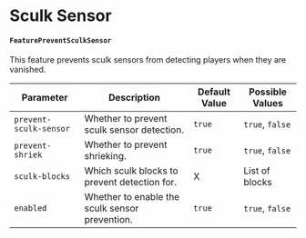 # Sculk Sensor

#### `FeaturePreventSculkSensor`

This feature prevents sculk sensors from detecting players when they are vanished.

| Parameter              | Description                                    | Default Value | Possible Values |
| ---------------------- | ---------------------------------------------- | ------------- | --------------- |
| `prevent-sculk-sensor` | Whether to prevent sculk sensor detection.     | `true`        | `true`, `false` |
| `prevent-shriek`       | Whether to prevent shrieking.                  | `true`        | `true`, `false` |
| `sculk-blocks`         | Which sculk blocks to prevent detection for.   |  X            | List of blocks  |
| `enabled`              | Whether to enable the sculk sensor prevention. | `true`        | `true`, `false` |
